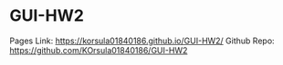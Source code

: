 # GUI-HW2

Pages Link: https://korsula01840186.github.io/GUI-HW2/
Github Repo: https://github.com/KOrsula01840186/GUI-HW2
